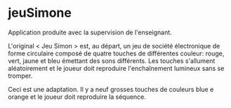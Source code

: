 # jeuSimone

Application produite avec la supervision de l'enseignant.

L'original < Jeu Simon > est, au départ, un jeu de société électronique de forme circulaire composé de quatre touches de différentes couleur: rouge, vert, jaune et bleu émettant des sons différents. Les touches s'allument aléatoirement et le joueur doit reproduire l'enchaînement lumineux sans se tromper.

Ceci est une adaptation. Il y a neuf grosses touches de couleurs blue e orange et le joueur doit reproduire la séquence.
